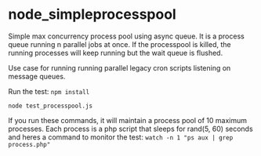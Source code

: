 # node_simpleprocesspool

Simple max concurrency process pool using async queue.
It is a process queue running n parallel jobs at once.
If the processpool is killed, the running processes will
keep running but the wait queue is flushed.

Use case for running running parallel legacy cron scripts
listening on message queues.

Run the test:
`npm install`

`node test_processpool.js`

If you run these commands, it will maintain a process pool
of 10 maximum processes. Each process is a php script that
sleeps for rand(5, 60) seconds and heres a command to monitor
the test: `watch -n 1 "ps aux | grep process.php"`